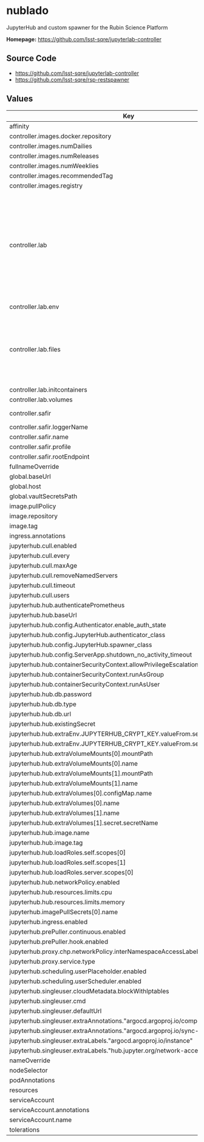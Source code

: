 # nublado

JupyterHub and custom spawner for the Rubin Science Platform

**Homepage:** <https://github.com/lsst-sqre/jupyterlab-controller>

## Source Code

* <https://github.com/lsst-sqre/jupyterlab-controller>
* <https://github.com/lsst-sqre/rsp-restspawner>

## Values

| Key | Type | Default | Description |
|-----|------|---------|-------------|
| affinity | object | `{}` | Affinity rules for the nublado frontend pod |
| controller.images.docker.repository | string | `"lsstsqre/sciplat-lab"` |  |
| controller.images.numDailies | int | `3` |  |
| controller.images.numReleases | int | `1` |  |
| controller.images.numWeeklies | int | `2` |  |
| controller.images.recommendedTag | string | `"recommended"` |  |
| controller.images.registry | string | `"docker.io"` | config from sqr-066 |
| controller.lab | object | `{"env":{"API_ROUTE":"/api","AUTO_REPO_SPECS":"https://github.com/lsst-sqre/system-test@prod,https://github.com/rubin-dp0/tutorial-notebooks@prod","CULL_KERNEL_CONNECTED":"True","CULL_KERNEL_IDLE_TIMEOUT":"432000","CULL_KERNEL_INTERVAL":"300","DAF_BUTLER_REPOSITORY_INDEX":"s3://butler-us-central1-repo-locations/data-repos.yaml","FIREFLY_ROUTE":"/portal/app","HUB_ROUTE":"/nb/hub","NO_ACTIVITY_TIMEOUT":"432000","NO_SUDO":"TRUE","S3_ENDPOINT_URL":"https://storage.googleapis.com","SODA_ROUTE":"/api/image/soda","TAP_ROUTE":"/api/tap"},"files":{"/etc/group":{"contents":"root:x:0:\nbin:x:1:\ndaemon:x:2:\nsys:x:3:\nadm:x:4:\ntty:x:5:\ndisk:x:6:\nlp:x:7:\nmem:x:8:\nkmem:x:9:\nwheel:x:10:\ncdrom:x:11:\nmail:x:12:\nman:x:15:\ndialout:x:18:\nfloppy:x:19:\ngames:x:20:\nutmp:x:22:\ntape:x:33:\nutempter:x:35:\nvideo:x:39:\nftp:x:50:\nlock:x:54:\ntss:x:59:\naudio:x:63:\ndbus:x:81:\nscreen:x:84:\nnobody:x:99:\nusers:x:100:\nsystemd-journal:x:190:\nsystemd-network:x:192:\ncgred:x:997:\nssh_keys:x:998:\ninput:x:999:\n","modify":true},"/etc/passwd":{"contents":"root:x:0:0:root:/root:/bin/bash\nbin:x:1:1:bin:/bin:/sbin/nologin\ndaemon:x:2:2:daemon:/sbin:/sbin/nologin\nadm:x:3:4:adm:/var/adm:/sbin/nologin\nlp:x:4:7:lp:/var/spool/lpd:/sbin/nologin\nsync:x:5:0:sync:/sbin:/bin/sync\nshutdown:x:6:0:shutdown:/sbin:/sbin/shutdown\nhalt:x:7:0:halt:/sbin:/sbin/halt\nmail:x:8:12:mail:/var/spool/mail:/sbin/nologin\noperator:x:11:0:operator:/root:/sbin/nologin\ngames:x:12:100:games:/usr/games:/sbin/nologin\nftp:x:14:50:FTP User:/var/ftp:/sbin/nologin\ntss:x:59:59:Account used by the trousers package to sandbox the tcsd daemon:/dev/null:/sbin/nologin\ndbus:x:81:81:System message bus:/:/sbin/nologin\nnobody:x:99:99:Nobody:/:/sbin/nologin\nsystemd-network:x:192:192:systemd Network Management:/:/sbin/nologin\nlsst_lcl:x:1000:1000::/home/lsst_lcl:/bin/bash\n","modify":true},"/opt/lsst/software/jupyterlab/lsst_dask.yml":{"contents":"# No longer used, but preserves compatibility with runlab.sh\ndask_worker.yml: |\n  enabled: false\n","modify":false},"/opt/lsst/software/jupyterlab/panda":{"contents":"# Licensed under the Apache License, Version 2.0 (the \"License\");\n# You may not use this file except in compliance with the License.\n# You may obtain a copy of the License at http://www.apache.org/licenses/LICENSE-2.0\n#\n# Authors:\n# - Wen Guan, <wen.guan@cern.ch>, 2020\n[common]\n# if logdir is configured, idds will write to idds.log in this directory.\n# else idds will go to stdout/stderr.\n# With supervisord, it's good to write to stdout/stderr, then supervisord can manage and rotate logs.\n# logdir = /var/log/idds\nloglevel = INFO\n[rest]\nhost = https://iddsserver.cern.ch:443/idds\n#url_prefix = /idds\n#cacher_dir = /tmp\ncacher_dir = /data/idds\n","modify":false}},"initcontainers":[],"secrets":[],"sizes":{"large":{"cpu":4,"memory":"12Gi"},"medium":{"cpu":2,"memory":"6Gi"},"small":{"cpu":1,"memory":"3Gi"}},"volumes":[{"containerPath":"/home","mode":"rw","server":"10.13.105.122","serverPath":"/share1/home"},{"containerPath":"/project","mode":"ro","server":"10.13.105.122","serverPath":"/share1/project"},{"containerPath":"/scratch","mode":"rw","server":"10.13.105.122","serverPath":"/share1/scratch"}]}` | Settings for the JupyterLab controller |
| controller.lab.env | object | `{"API_ROUTE":"/api","AUTO_REPO_SPECS":"https://github.com/lsst-sqre/system-test@prod,https://github.com/rubin-dp0/tutorial-notebooks@prod","CULL_KERNEL_CONNECTED":"True","CULL_KERNEL_IDLE_TIMEOUT":"432000","CULL_KERNEL_INTERVAL":"300","DAF_BUTLER_REPOSITORY_INDEX":"s3://butler-us-central1-repo-locations/data-repos.yaml","FIREFLY_ROUTE":"/portal/app","HUB_ROUTE":"/nb/hub","NO_ACTIVITY_TIMEOUT":"432000","NO_SUDO":"TRUE","S3_ENDPOINT_URL":"https://storage.googleapis.com","SODA_ROUTE":"/api/image/soda","TAP_ROUTE":"/api/tap"}` | Environment variables for user lab pods, common to all lab pods in this RSP instance. |
| controller.lab.files | object | `{"/etc/group":{"contents":"root:x:0:\nbin:x:1:\ndaemon:x:2:\nsys:x:3:\nadm:x:4:\ntty:x:5:\ndisk:x:6:\nlp:x:7:\nmem:x:8:\nkmem:x:9:\nwheel:x:10:\ncdrom:x:11:\nmail:x:12:\nman:x:15:\ndialout:x:18:\nfloppy:x:19:\ngames:x:20:\nutmp:x:22:\ntape:x:33:\nutempter:x:35:\nvideo:x:39:\nftp:x:50:\nlock:x:54:\ntss:x:59:\naudio:x:63:\ndbus:x:81:\nscreen:x:84:\nnobody:x:99:\nusers:x:100:\nsystemd-journal:x:190:\nsystemd-network:x:192:\ncgred:x:997:\nssh_keys:x:998:\ninput:x:999:\n","modify":true},"/etc/passwd":{"contents":"root:x:0:0:root:/root:/bin/bash\nbin:x:1:1:bin:/bin:/sbin/nologin\ndaemon:x:2:2:daemon:/sbin:/sbin/nologin\nadm:x:3:4:adm:/var/adm:/sbin/nologin\nlp:x:4:7:lp:/var/spool/lpd:/sbin/nologin\nsync:x:5:0:sync:/sbin:/bin/sync\nshutdown:x:6:0:shutdown:/sbin:/sbin/shutdown\nhalt:x:7:0:halt:/sbin:/sbin/halt\nmail:x:8:12:mail:/var/spool/mail:/sbin/nologin\noperator:x:11:0:operator:/root:/sbin/nologin\ngames:x:12:100:games:/usr/games:/sbin/nologin\nftp:x:14:50:FTP User:/var/ftp:/sbin/nologin\ntss:x:59:59:Account used by the trousers package to sandbox the tcsd daemon:/dev/null:/sbin/nologin\ndbus:x:81:81:System message bus:/:/sbin/nologin\nnobody:x:99:99:Nobody:/:/sbin/nologin\nsystemd-network:x:192:192:systemd Network Management:/:/sbin/nologin\nlsst_lcl:x:1000:1000::/home/lsst_lcl:/bin/bash\n","modify":true},"/opt/lsst/software/jupyterlab/lsst_dask.yml":{"contents":"# No longer used, but preserves compatibility with runlab.sh\ndask_worker.yml: |\n  enabled: false\n","modify":false},"/opt/lsst/software/jupyterlab/panda":{"contents":"# Licensed under the Apache License, Version 2.0 (the \"License\");\n# You may not use this file except in compliance with the License.\n# You may obtain a copy of the License at http://www.apache.org/licenses/LICENSE-2.0\n#\n# Authors:\n# - Wen Guan, <wen.guan@cern.ch>, 2020\n[common]\n# if logdir is configured, idds will write to idds.log in this directory.\n# else idds will go to stdout/stderr.\n# With supervisord, it's good to write to stdout/stderr, then supervisord can manage and rotate logs.\n# logdir = /var/log/idds\nloglevel = INFO\n[rest]\nhost = https://iddsserver.cern.ch:443/idds\n#url_prefix = /idds\n#cacher_dir = /tmp\ncacher_dir = /data/idds\n","modify":false}}` | Files to be mounted as ConfigMaps inside the user lab pod. Some of these will require modification.  Those are noted with modify: true, and the file name will be the unique key directing how the Lab controller is to modify it. |
| controller.lab.initcontainers | list | `[]` | List of specifications for containers to run to commission a new user. |
| controller.lab.volumes | list | `[{"containerPath":"/home","mode":"rw","server":"10.13.105.122","serverPath":"/share1/home"},{"containerPath":"/project","mode":"ro","server":"10.13.105.122","serverPath":"/share1/project"},{"containerPath":"/scratch","mode":"rw","server":"10.13.105.122","serverPath":"/share1/scratch"}]` | Volumes defined to user lab pods |
| controller.safir | object | `{"logLevel":"INFO","loggerName":"jupyterlabcontroller","name":"jupyterlab-controller","profile":"production","rootEndpoint":"nublado"}` | safir settings; generically set through environment variables, but we'd rather do it this way and just control all config through the ConfigMap |
| controller.safir.loggerName | string | `"jupyterlabcontroller"` | Root name of the application's logger. |
| controller.safir.name | string | `"jupyterlab-controller"` | The application's name (not necessarily the root HTTP endpoint path) |
| controller.safir.profile | string | `"production"` | Application run profile: "development" or "production" |
| controller.safir.rootEndpoint | string | `"nublado"` | The application's root HTTP endpoint path |
| fullnameOverride | string | `""` | Override the full name for resources (includes the release name) |
| global.baseUrl | string | Set by Argo CD | Base URL for the environment |
| global.host | string | Set by Argo CD | Host name for ingress |
| global.vaultSecretsPath | string | Set by Argo CD | Base path for Vault secrets |
| image.pullPolicy | string | `"IfNotPresent"` | Pull policy for the nublado image |
| image.repository | string | `"ghcr.io/lsst-sqre/jupyterlab-controller"` | nublado image to use |
| image.tag | string | The appVersion of the chart | Tag of nublado image to use |
| ingress.annotations | object | `{}` | Additional annotations to add for endpoints that are authenticated. |
| jupyterhub.cull.enabled | bool | `true` |  |
| jupyterhub.cull.every | int | `600` |  |
| jupyterhub.cull.maxAge | int | `5184000` |  |
| jupyterhub.cull.removeNamedServers | bool | `true` |  |
| jupyterhub.cull.timeout | int | `2592000` |  |
| jupyterhub.cull.users | bool | `true` |  |
| jupyterhub.hub.authenticatePrometheus | bool | `false` |  |
| jupyterhub.hub.baseUrl | string | `"/nb"` |  |
| jupyterhub.hub.config.Authenticator.enable_auth_state | bool | `true` |  |
| jupyterhub.hub.config.JupyterHub.authenticator_class | string | `"rsp_restspawner.auth.GafaelfawrAuthenticator"` |  |
| jupyterhub.hub.config.JupyterHub.spawner_class | string | `"rsp_restspawner.RSPRestSpawner"` |  |
| jupyterhub.hub.config.ServerApp.shutdown_no_activity_timeout | int | `604800` |  |
| jupyterhub.hub.containerSecurityContext.allowPrivilegeEscalation | bool | `false` |  |
| jupyterhub.hub.containerSecurityContext.runAsGroup | int | `768` |  |
| jupyterhub.hub.containerSecurityContext.runAsUser | int | `768` |  |
| jupyterhub.hub.db.password | string | `"true"` |  |
| jupyterhub.hub.db.type | string | `"postgres"` |  |
| jupyterhub.hub.db.url | string | `"postgresql://jovyan@postgres.postgres/jupyterhub"` |  |
| jupyterhub.hub.existingSecret | string | `"nublado-secret"` |  |
| jupyterhub.hub.extraEnv.JUPYTERHUB_CRYPT_KEY.valueFrom.secretKeyRef.key | string | `"hub.config.CryptKeeper.keys"` |  |
| jupyterhub.hub.extraEnv.JUPYTERHUB_CRYPT_KEY.valueFrom.secretKeyRef.name | string | `"nublado-secret"` |  |
| jupyterhub.hub.extraVolumeMounts[0].mountPath | string | `"/usr/local/etc/jupyterhub/jupyterhub_config.d"` |  |
| jupyterhub.hub.extraVolumeMounts[0].name | string | `"nublado-config"` |  |
| jupyterhub.hub.extraVolumeMounts[1].mountPath | string | `"/etc/gafaelfawr"` |  |
| jupyterhub.hub.extraVolumeMounts[1].name | string | `"nublado-gafaelfawr"` |  |
| jupyterhub.hub.extraVolumes[0].configMap.name | string | `"nublado-config"` |  |
| jupyterhub.hub.extraVolumes[0].name | string | `"nublado-config"` |  |
| jupyterhub.hub.extraVolumes[1].name | string | `"nublado-gafaelfawr"` |  |
| jupyterhub.hub.extraVolumes[1].secret.secretName | string | `"gafaelfawr-token"` |  |
| jupyterhub.hub.image.name | string | `"ghcr.io/lsst-sqre/rsp-restspawner"` |  |
| jupyterhub.hub.image.tag | string | `"0.1.2"` |  |
| jupyterhub.hub.loadRoles.self.scopes[0] | string | `"admin:servers!user"` |  |
| jupyterhub.hub.loadRoles.self.scopes[1] | string | `"read:metrics"` |  |
| jupyterhub.hub.loadRoles.server.scopes[0] | string | `"inherit"` |  |
| jupyterhub.hub.networkPolicy.enabled | bool | `false` |  |
| jupyterhub.hub.resources.limits.cpu | string | `"900m"` |  |
| jupyterhub.hub.resources.limits.memory | string | `"1Gi"` |  |
| jupyterhub.imagePullSecrets[0].name | string | `"pull-secret"` |  |
| jupyterhub.ingress.enabled | bool | `false` |  |
| jupyterhub.prePuller.continuous.enabled | bool | `false` |  |
| jupyterhub.prePuller.hook.enabled | bool | `false` |  |
| jupyterhub.proxy.chp.networkPolicy.interNamespaceAccessLabels | string | `"accept"` |  |
| jupyterhub.proxy.service.type | string | `"ClusterIP"` |  |
| jupyterhub.scheduling.userPlaceholder.enabled | bool | `false` |  |
| jupyterhub.scheduling.userScheduler.enabled | bool | `false` |  |
| jupyterhub.singleuser.cloudMetadata.blockWithIptables | bool | `false` |  |
| jupyterhub.singleuser.cmd | string | `"/opt/lsst/software/jupyterlab/runlab.sh"` |  |
| jupyterhub.singleuser.defaultUrl | string | `"/lab"` |  |
| jupyterhub.singleuser.extraAnnotations."argocd.argoproj.io/compare-options" | string | `"IgnoreExtraneous"` |  |
| jupyterhub.singleuser.extraAnnotations."argocd.argoproj.io/sync-options" | string | `"Prune=false"` |  |
| jupyterhub.singleuser.extraLabels."argocd.argoproj.io/instance" | string | `"nublado-users"` |  |
| jupyterhub.singleuser.extraLabels."hub.jupyter.org/network-access-hub" | string | `"true"` |  |
| nameOverride | string | `""` | Override the base name for resources |
| nodeSelector | object | `{}` | Node selector rules for the nublado frontend pod |
| podAnnotations | object | `{}` | Annotations for the nublado frontend pod |
| resources | object | `{}` | Resource limits and requests for the nublado frontend pod |
| serviceAccount | object | `{"annotations":{},"name":""}` | Secret names to use for all Docker pulls |
| serviceAccount.annotations | object | `{}` | Annotations to add to the service account |
| serviceAccount.name | string | Name based on the fullname template | Name of the service account to use |
| tolerations | list | `[]` | Tolerations for the nublado frontend pod |
